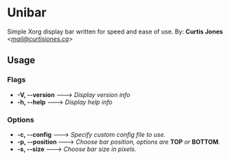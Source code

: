 # Unibar

Simple Xorg display bar written for speed and ease of use.
By: **Curtis Jones** <*mail@curtisjones.ca*>

## Usage

### Flags
* **-V, --version** ---> *Display version info*
* **-h, --help** ---> *Display help info*

### Options
* **-c, --config <CONFIG>** ---> *Specify custom config file to use.*
* **-p, --position <POSITION>** ---> *Choose bar position, options are* __TOP__ *or* __BOTTOM__*.*
* **-s, --size <SIZE>** ---> *Choose bar size in pixels.*
